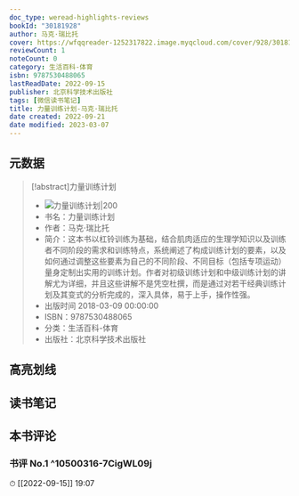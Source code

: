 ```yaml
---
doc_type: weread-highlights-reviews
bookId: "30181928"
author: 马克·瑞比托
cover: https://wfqqreader-1252317822.image.myqcloud.com/cover/928/30181928/t7_30181928.jpg
reviewCount: 1
noteCount: 0
category: 生活百科-体育
isbn: 9787530488065
lastReadDate: 2022-09-15
publisher: 北京科学技术出版社
tags: [微信读书笔记]
title: 力量训练计划-马克·瑞比托
date created: 2022-09-21
date modified: 2023-03-07
---
```


## 元数据

>[!abstract]力量训练计划
> - ![力量训练计划|200](https://wfqqreader-1252317822.image.myqcloud.com/cover/928/30181928/t7_30181928.jpg)
> - 书名：力量训练计划
> - 作者：马克·瑞比托
> - 简介：这本书以杠铃训练为基础，结合肌肉适应的生理学知识以及训练者不同阶段的需求和训练特点，系统阐述了构成训练计划的要素，以及如何通过调整这些要素为自己的不同阶段、不同目标（包括专项运动）量身定制出实用的训练计划。作者对初级训练计划和中级训练计划的讲解尤为详细，并且这些讲解不是凭空杜撰，而是通过对若干经典训练计划及其变式的分析完成的，深入具体，易于上手，操作性强。
> - 出版时间 2018-03-09 00:00:00
> - ISBN：9787530488065
> - 分类：生活百科-体育
> - 出版社：北京科学技术出版社

## 高亮划线

## 读书笔记

## 本书评论

### 书评 No.1 ^10500316-7CigWL09j

⏱ [[2022-09-15]] 19:07
